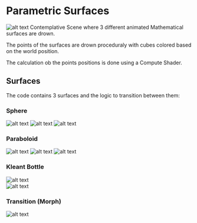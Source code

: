 # Parametric Surfaces
![alt text](https://github.com/TutanDev/UnityPortfolio/blob/documentation/ParametricSurfaces/MorphGIF.gif) 
Contemplative Scene where 3 different animated Mathematical surfaces are drown.

The points of the surfaces are drown proceduraly with cubes colored based on the world position.

The calculation ob the points positions is done using a Compute Shader.

## Surfaces

The code contains 3 surfaces and the logic to transition between them:

### Sphere
![alt text](https://github.com/TutanDev/UnityPortfolio/blob/documentation/ParametricSurfaces/Sphere.PNG) 
![alt text](https://github.com/TutanDev/UnityPortfolio/blob/documentation/ParametricSurfaces/Sphere2.PNG) 
![alt text](https://github.com/TutanDev/UnityPortfolio/blob/documentation/ParametricSurfaces/SphereGIF.gif) 

### Paraboloid
![alt text](https://github.com/TutanDev/UnityPortfolio/blob/documentation/ParametricSurfaces/Paraboloid.PNG) 
![alt text](https://github.com/TutanDev/UnityPortfolio/blob/documentation/ParametricSurfaces/Paraboloid2.PNG) 
![alt text](https://github.com/TutanDev/UnityPortfolio/blob/documentation/ParametricSurfaces/ParaboloidGIF.gif) 

### Kleant Bottle
![alt text](https://github.com/TutanDev/UnityPortfolio/blob/documentation/ParametricSurfaces/Klein.PNG)  
![alt text](https://github.com/TutanDev/UnityPortfolio/blob/documentation/ParametricSurfaces/KleinGIF.gif) 

### Transition (Morph)
![alt text](https://github.com/TutanDev/UnityPortfolio/blob/documentation/ParametricSurfaces/MorphGIF.gif) 
